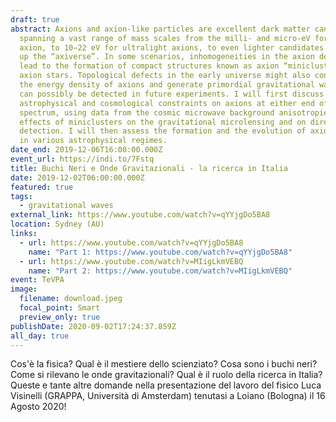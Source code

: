```yaml
---
draft: true
abstract: Axions and axion-like particles are excellent dark matter candidates,
  spanning a vast range of mass scales from the milli- and micro-eV for the QCD
  axion, to 10−22 eV for ultralight axions, to even lighter candidates that make
  up the “axiverse”. In some scenarios, inhomogeneities in the axion density
  lead to the formation of compact structures known as axion “miniclusters” and
  axion stars. Topological defects in the early universe might also contribute
  the energy density of axions and generate primordial gravitational waves that
  can possibly be detected in future experiments. I will first discuss
  astrophysical and cosmological constraints on axions at either end of this
  spectrum, using data from the cosmic microwave background anisotropies and the
  effects of miniclusters on the gravitational microlensing and on direct
  detection. I will then assess the formation and the evolution of axion stars
  in various astrophysical regimes.
date_end: 2019-12-06T16:00:00.000Z
event_url: https://indi.to/7Fstq
title: Buchi Neri e Onde Gravitazionali - la ricerca in Italia
date: 2019-12-02T06:00:00.000Z
featured: true
tags:
  - gravitational waves
external_link: https://www.youtube.com/watch?v=qYYjgDo5BA8
location: Sydney (AU)
links:
  - url: https://www.youtube.com/watch?v=qYYjgDo5BA8
    name: "Part 1: https://www.youtube.com/watch?v=qYYjgDo5BA8"
  - url: https://www.youtube.com/watch?v=MIigLkmVEBQ
    name: "Part 2: https://www.youtube.com/watch?v=MIigLkmVEBQ"
event: TeVPA
image:
  filename: download.jpeg
  focal_point: Smart
  preview_only: true
publishDate: 2020-09-02T17:24:37.859Z
all_day: true
---
```

Cos'è la fisica? Qual è il mestiere dello scienziato? Cosa sono i buchi neri? Come si rilevano le onde gravitazionali? Qual è il ruolo della ricerca in Italia? Queste e tante altre domande nella presentazione del lavoro del fisico Luca Visinelli (GRAPPA, Università di Amsterdam) tenutasi a Loiano (Bologna) il 16 Agosto 2020!